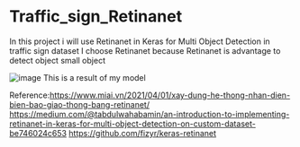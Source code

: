 # Traffic_sign_Retinanet
In this project i will use Retinanet in Keras for Multi Object Detection in traffic sign dataset
I choose Retinanet because Retinanet is advantage to detect object small object

![image](https://user-images.githubusercontent.com/57851053/116884238-b50fba00-ac50-11eb-9132-af33f536927c.png)
This is a result of my model


Reference:https://www.miai.vn/2021/04/01/xay-dung-he-thong-nhan-dien-bien-bao-giao-thong-bang-retinanet/
          https://medium.com/@tabdulwahabamin/an-introduction-to-implementing-retinanet-in-keras-for-multi-object-detection-on-custom-dataset-be746024c653
          https://github.com/fizyr/keras-retinanet
